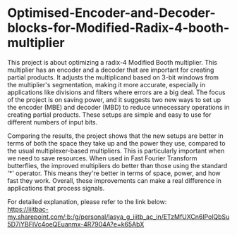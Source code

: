 # Optimised-Encoder-and-Decoder-blocks-for-Modified-Radix-4-booth-multiplier

This project is about optimizing a radix-4 Modified Booth multiplier. This multiplier has an encoder and a decoder that are important for creating partial products. It adjusts the multiplicand based on 3-bit windows from the multiplier's segmentation, making it more accurate, especially in applications like divisions and filters where errors are a big deal. The focus of the project is on saving power, and it suggests two new ways to set up the encoder (MBE) and decoder (MBD) to reduce unnecessary operations in creating partial products. These setups are simple and easy to use for different numbers of input bits.  

Comparing the results, the project shows that the new setups are better in terms of both the space they take up and the power they use, compared to the usual multiplexer-based multipliers. This is particularly important when we need to save resources. When used in Fast Fourier Transform butterflies, the improved multipliers do better than those using the standard ‘*' operator. This means they're better in terms of space, power, and how fast they work. Overall, these improvements can make a real difference in applications that process signals.  

For detailed explanation, please refer to the link below:  
https://iiitbac-my.sharepoint.com/:b:/g/personal/lasya_g_iiitb_ac_in/ETzMfUXCn6lPolQbSu5D7iYBFlVc4oeQEuanmx-4R7904A?e=k65AbX

